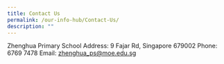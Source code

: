 ```yaml
---
title: Contact Us
permalink: /our-info-hub/Contact-Us/
description: ""
---
```

Zhenghua Primary School
Address: 9 Fajar Rd, Singapore 679002
Phone: 6769 7478 
Email: [zhenghua_ps@moe.edu.sg](mailto:zhenghua_ps@moe.edu.sg)